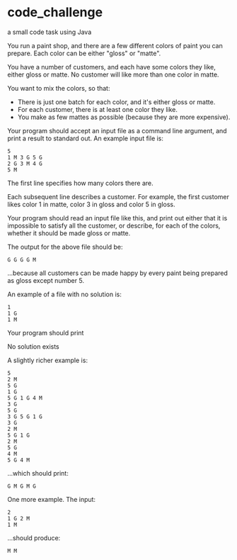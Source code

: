 # code_challenge
a small code task using Java

You run a paint shop, and there are a few different colors of paint you can prepare. Each color
can be either "gloss" or "matte".

You have a number of customers, and each have some colors they like, either gloss or matte.
No customer will like more than one color in matte.

You want to mix the colors, so that:
* There is just one batch for each color, and it's either gloss or matte.
* For each customer, there is at least one color they like.
* You make as few mattes as possible (because they are more expensive).

Your program should accept an input file as a command line argument, and print a result to
standard out. An example input file is:
```
5 
1 M 3 G 5 G 
2 G 3 M 4 G 
5 M 
```
The first line specifies how many colors there are.

Each subsequent line describes a customer. For example, the first customer likes color 1 in
matte, color 3 in gloss and color 5 in gloss.

Your program should read an input file like this, and print out either that it is impossible to satisfy
all the customer, or describe, for each of the colors, whether it should be made gloss or matte.

The output for the above file should be:
```
G G G G M
```
...because all customers can be made happy by every paint being prepared as gloss except
number 5.

An example of a file with no solution is:
```
1 
1 G 
1 M 
```
Your program should print

No solution exists

A slightly richer example is:
```
5 
2 M
5 G 
1 G 
5 G 1 G 4 M 
3 G 
5 G 
3 G 5 G 1 G 
3 G 
2 M
5 G 1 G
2 M
5 G
4 M
5 G 4 M
```
...which should print:
```
G M G M G
```
One more example. The input:
```
2
1 G 2 M
1 M
```
...should produce:
```
M M
```

